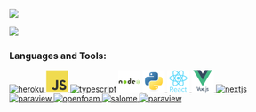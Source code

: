 <p align="left">

<a href="https://github.com/mastubaraDaisuke/github-readme-stats">
  <img  src="https://github-readme-stats.vercel.app/api?username=matsubaraDaisuke&count_private=true&show_icons=true" />
</a>
</p>
<p align="left">
<a href="https://github.com/mastubaraDaisuke/github-readme-stats">
  <img  src="https://github-readme-stats.vercel.app/api/top-langs/?username=matsubaraDaisuke" />
</a>
</p>
<p align="left">

</p>

<h3 align="left">Languages and Tools:</h3>
<p align="left">
<a href="https://heroku.com" target="_blank"> <img src="https://www.vectorlogo.zone/logos/heroku/heroku-icon.svg" alt="heroku" width="40" height="40"/> </a>
<a href="https://developer.mozilla.org/en-US/docs/Web/JavaScript" target="_blank"> <img src="https://raw.githubusercontent.com/devicons/devicon/master/icons/javascript/javascript-original.svg" alt="javascript" width="40" height="40"/> </a>
<a href="https://www.typescriptlang.org" target="_blank">
<img src="https://www.typescriptlang.org/favicon.ico"  alt="typescript" width="40" height="40"/></a>
<a href="https://nodejs.org" target="_blank"> <img src="https://raw.githubusercontent.com/devicons/devicon/master/icons/nodejs/nodejs-original-wordmark.svg" alt="nodejs" width="40" height="40"/> </a>
<a href="https://www.python.org" target="_blank"> <img src="https://raw.githubusercontent.com/devicons/devicon/master/icons/python/python-original.svg" alt="python" width="40" height="40"/> </a>
<a href="https://reactjs.org/" target="_blank"> <img src="https://raw.githubusercontent.com/devicons/devicon/master/icons/react/react-original-wordmark.svg" alt="react" width="40" height="40"/> </a>
<a href="https://vuejs.org/" target="_blank"> <img src="https://raw.githubusercontent.com/devicons/devicon/master/icons/vuejs/vuejs-original-wordmark.svg" alt="vuejs" width="40" height="40"/> </a>
<a href="https://nextjs.org/" target="_blank"> <img src="https://cdn.worldvectorlogo.com/logos/nextjs-3.svg" alt="nextjs" width="40" height="40"/> </a>
 </a>
 <a href="https://strapi.io" target="_blank"> <img src="https://strapi.io/assets/favicon-32x32.png" alt="paraview" width="40" height="40"/> </a>
 </a>
<a href="https://www.openfoam.com" target="_blank"> <img src="https://www.openfoam.com/favicon.ico" alt="openfoam" width="40" height="40"/> </a>
 </a>
<a href="https://www.salome-platform.org" target="_blank"> <img src="https://www.salome-platform.org/favicon.ico" alt="salome" width="40" height="40"/> </a>
 </a>
<a href="https://www.paraview.org" target="_blank"> <img src="https://www.paraview.org/wp-content/uploads/2016/01/cropped-ParaView_Mark-32x32.png" alt="paraview" width="40" height="40"/> </a>
 </a>
